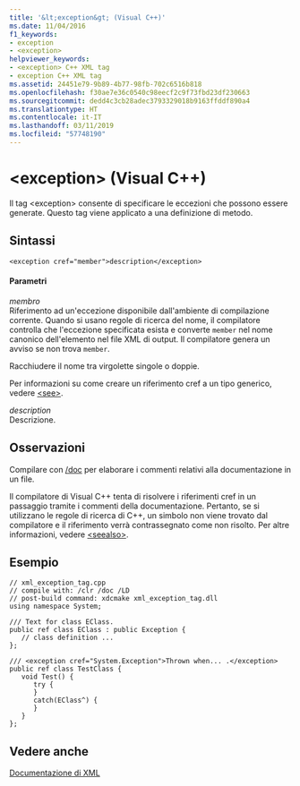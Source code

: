 ```yaml
---
title: '&lt;exception&gt; (Visual C++)'
ms.date: 11/04/2016
f1_keywords:
- exception
- <exception>
helpviewer_keywords:
- <exception> C++ XML tag
- exception C++ XML tag
ms.assetid: 24451e79-9b89-4b77-98fb-702c6516b818
ms.openlocfilehash: f30ae7e36c0540c98eecf2c9f73fbd23df230663
ms.sourcegitcommit: dedd4c3cb28adec3793329018b9163ffddf890a4
ms.translationtype: HT
ms.contentlocale: it-IT
ms.lasthandoff: 03/11/2019
ms.locfileid: "57748190"
---
```

# <a name="ltexceptiongt-visual-c"></a>&lt;exception&gt; (Visual C++)

Il tag \<exception> consente di specificare le eccezioni che possono essere generate. Questo tag viene applicato a una definizione di metodo.

## <a name="syntax"></a>Sintassi

```
<exception cref="member">description</exception>
```

#### <a name="parameters"></a>Parametri

*membro*<br/>
Riferimento ad un'eccezione disponibile dall'ambiente di compilazione corrente. Quando si usano regole di ricerca del nome, il compilatore controlla che l'eccezione specificata esista e converte `member` nel nome canonico dell'elemento nel file XML di output.  Il compilatore genera un avviso se non trova `member`.

Racchiudere il nome tra virgolette singole o doppie.

Per informazioni su come creare un riferimento cref a un tipo generico, vedere [\<see>](../ide/see-visual-cpp.md).

*description*<br/>
Descrizione.

## <a name="remarks"></a>Osservazioni

Compilare con [/doc](../build/reference/doc-process-documentation-comments-c-cpp.md) per elaborare i commenti relativi alla documentazione in un file.

Il compilatore di Visual C++ tenta di risolvere i riferimenti cref in un passaggio tramite i commenti della documentazione.  Pertanto, se si utilizzano le regole di ricerca di C++, un simbolo non viene trovato dal compilatore e il riferimento verrà contrassegnato come non risolto. Per altre informazioni, vedere [\<seealso>](../ide/seealso-visual-cpp.md).

## <a name="example"></a>Esempio

```
// xml_exception_tag.cpp
// compile with: /clr /doc /LD
// post-build command: xdcmake xml_exception_tag.dll
using namespace System;

/// Text for class EClass.
public ref class EClass : public Exception {
   // class definition ...
};

/// <exception cref="System.Exception">Thrown when... .</exception>
public ref class TestClass {
   void Test() {
      try {
      }
      catch(EClass^) {
      }
   }
};
```

## <a name="see-also"></a>Vedere anche

[Documentazione di XML](../ide/xml-documentation-visual-cpp.md)
